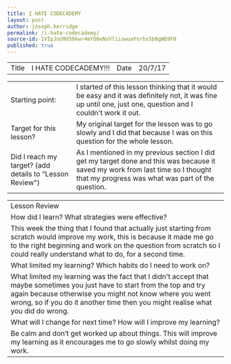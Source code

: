 ```yaml
---
title: I HATE CODECADEMY
layout: post
author: joseph.kerridge
permalink: /i-hate-codecademy/
source-id: 1VIpJoU9V59kwr4mYO6eNsVliiswuaYnrbs5b6gWb9F0
published: true
---
```

<table>
  <tr>
    <td>Title</td>
    <td>I HATE CODECADEMY!!!</td>
    <td>Date</td>
    <td>20/7/17</td>
  </tr>
</table>


<table>
  <tr>
    <td>Starting point:</td>
    <td>I started of this lesson thinking that it would be easy and it was definitely not, it was fine up until one, just one, question and I couldn't work it out.</td>
  </tr>
  <tr>
    <td>Target for this lesson?</td>
    <td>My original target for the lesson was to go slowly and I did that because I was on this question for the whole lesson. </td>
  </tr>
  <tr>
    <td>Did I reach my target?
(add details to "Lesson Review")</td>
    <td>As I mentioned in my previous section I did get my target done and this was because it saved my work from last time so I thought that my progress was what was part of the question. </td>
  </tr>
</table>


<table>
  <tr>
    <td>Lesson Review</td>
  </tr>
  <tr>
    <td>How did I learn? What strategies were effective?</td>
  </tr>
  <tr>
    <td>This week the thing that I found that actually just starting from scratch would improve my work, this is because it made me go to the right beginning and work on the question from scratch so I could really understand what to do, for a second time.</td>
  </tr>
  <tr>
    <td>What limited my learning? Which habits do I need to work on?</td>
  </tr>
  <tr>
    <td>What limited my learning was the fact that I didn't accept that maybe sometimes you just have to start from the top and try again because otherwise you might not know where you went wrong, so if you do it another time then you might realise what you did do wrong.</td>
  </tr>
  <tr>
    <td>What will I change for next time? How will I improve my learning?</td>
  </tr>
  <tr>
    <td>Be calm and don’t get worked up about things. This will improve my learning as it encourages me to go slowly whilst doing my work.</td>
  </tr>
</table>


